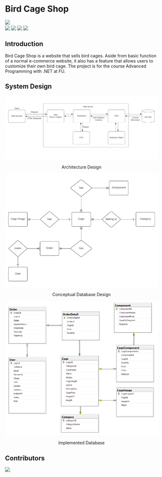 # Bird Cage Shop

<div align="left">
    <a href="./LICENSE"><img src="https://img.shields.io/badge/License-MIT-yellow.svg"/></a>
</div>

<div align="left">
    <a href="https://dotnet.microsoft.com/"><img src="https://img.shields.io/badge/.NET-6.0-5C2D91.svg"/></a>
    <a href="https://learn.microsoft.com/en-us/aspnet/core/razor-pages/"><img src="https://img.shields.io/badge/Razor-%235C2D91?style=flat&logo=blazor"/></a>
    <a href="https://getbootstrap.com/docs/5.1"><img src="https://img.shields.io/badge/Bootstrap-5.1.0-%238511FA?style=flat&logo=bootstrap&logoColor=white"/></a>
    <a href="https://www.microsoft.com/en-us/sql-server"><img src="https://img.shields.io/badge/SQL_Server-CC2927?style=flat&logo=microsoft%20sql%20server"/></a>
</div>

## Introduction

Bird Cage Shop is a website that sells bird cages. Aside from basic function of a normal e-commerce website, it also has a feature that allows users to customize their own bird cage. The project is for the course Advanced Programming with .NET at FU.

## System Design

<div align="center">
    <img src="./res/architecture.png" alt="architecture"/>
    <p>Architecture Design</p>
</div>

<div align="center">
    <img src="./res/conceptual-db.png" alt="concept-db"/>
    <p>Conceptual Database Design</p>
</div>

<div align="center">
    <img src="./res/logical-db.png" alt="logical-db"/>
    <p>Implemented Database</p>
</div>

## Contributors

<a href="https://github.com/tnt-exe/bird-cage-shop/graphs/contributors">
  <img src="https://contrib.rocks/image?repo=tnt-exe/bird-cage-shop" />
</a>
